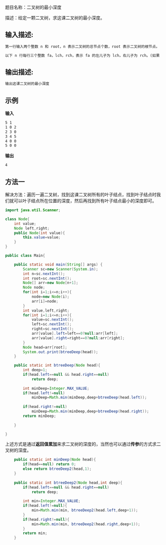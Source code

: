 题目名称：二叉树的最小深度

描述：给定一颗二叉树，求这课二叉树的最小深度。



## 输入描述:

```tex
第一行输入两个整数 n 和 root，n 表示二叉树的总节点个数，root 表示二叉树的根节点。

以下 n 行每行三个整数 fa，lch，rch，表示 fa 的左儿子为 lch，右儿子为 rch。(如果 lch 为 0 则表示 fa 没有左儿子，rch同理)
```

## 输出描述:

```tex
输出这课二叉树的最小深度
```



## 示例

**输入**

```tex
5 1
1 0 2
2 3 0
3 4 5
4 0 0
5 0 0
```

**输出**

```tex
4
```



## 方法一

解决方法：遍历一遍二叉树，找到这课二叉树所有的叶子结点，找到叶子结点时我们就可以叶子结点所在位置的深度，然后再找到所有叶子结点最小的深度即可。

```java
import java.util.Scanner;

class Node{
	int value;
	Node left,right;
	public Node(int value){
		this.value=value;
	}
}

public class Main{

	public static void main(String[] args) {
		Scanner sc=new Scanner(System.in);
		int n=sc.nextInt();
		int root=sc.nextInt();
		Node[] arr=new Node[n+1];
		Node node;
		for(int i=1;i<=n;i++){
			node=new Node(i);
			arr[i]=node;
		}
		int value,left,right;
		for(int i=1;i<=n;i++){
			value=sc.nextInt();
			left=sc.nextInt();
			right=sc.nextInt();
			arr[value].left=left==0?null:arr[left];
			arr[value].right=right==0?null:arr[right];
		}
		Node head=arr[root];
		System.out.print(btreeDeep(head));
	}

	public static int btreeDeep(Node head){
		int deep=1;
		if(head.left==null && head.right==null)
			return deep;
		
		int minDeep=Integer.MAX_VALUE;
		if(head.left!=null)
			minDeep=Math.min(minDeep,deep+btreeDeep(head.left));
			
		if(head.right!=null)
			minDeep=Math.min(minDeep,deep+btreeDeep(head.right));
		return minDeep;
	
	}

}
```



上述方式是通过**返回值累加**来求二叉树的深度的，当然也可以通过**传参**的方式求二叉树的深度。

```java
	public static int minDeep(Node head){
		if(head==null) return 0;
		else return btreeDeep2(head,1);
	}
	
	public static int btreeDeep2(Node head,int deep){
		if(head.left==null && head.right==null)
			return deep;
		
		int min=Integer.MAX_VALUE;
		if(head.left!=null){
			min=Math.min(min, btreeDeep2(head.left,deep+1));
		}
		if(head.right!=null){
			min=Math.min(min, btreeDeep2(head.right,deep+1));
		}
		return min;
	}
```



```java

```

